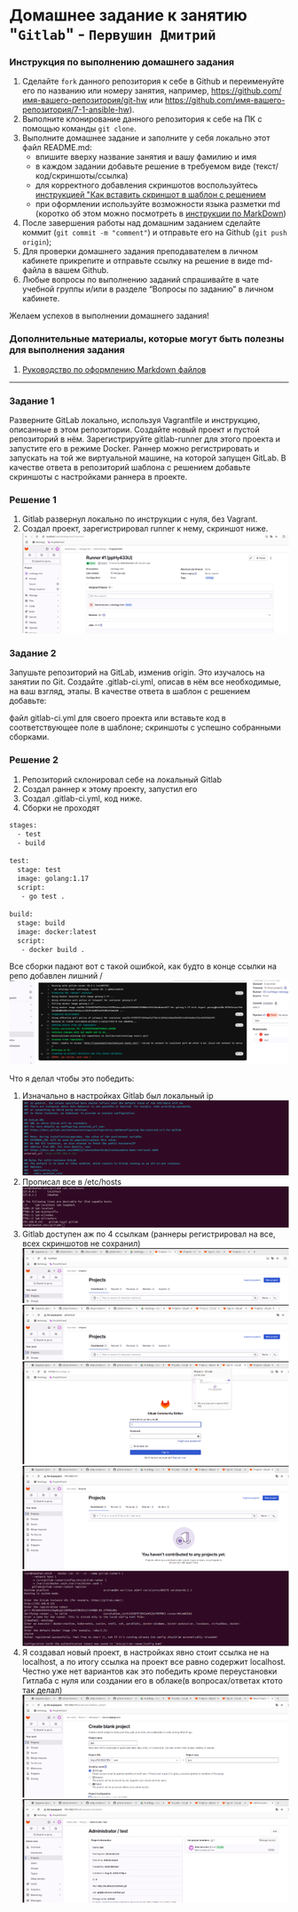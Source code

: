 # Домашнее задание к занятию "`Gitlab`" - `Первушин Дмитрий`


### Инструкция по выполнению домашнего задания

   1. Сделайте `fork` данного репозитория к себе в Github и переименуйте его по названию или номеру занятия, например, https://github.com/имя-вашего-репозитория/git-hw или  https://github.com/имя-вашего-репозитория/7-1-ansible-hw).
   2. Выполните клонирование данного репозитория к себе на ПК с помощью команды `git clone`.
   3. Выполните домашнее задание и заполните у себя локально этот файл README.md:
      - впишите вверху название занятия и вашу фамилию и имя
      - в каждом задании добавьте решение в требуемом виде (текст/код/скриншоты/ссылка)
      - для корректного добавления скриншотов воспользуйтесь [инструкцией "Как вставить скриншот в шаблон с решением](https://github.com/netology-code/sys-pattern-homework/blob/main/screen-instruction.md)
      - при оформлении используйте возможности языка разметки md (коротко об этом можно посмотреть в [инструкции  по MarkDown](https://github.com/netology-code/sys-pattern-homework/blob/main/md-instruction.md))
   4. После завершения работы над домашним заданием сделайте коммит (`git commit -m "comment"`) и отправьте его на Github (`git push origin`);
   5. Для проверки домашнего задания преподавателем в личном кабинете прикрепите и отправьте ссылку на решение в виде md-файла в вашем Github.
   6. Любые вопросы по выполнению заданий спрашивайте в чате учебной группы и/или в разделе “Вопросы по заданию” в личном кабинете.
   
Желаем успехов в выполнении домашнего задания!
   
### Дополнительные материалы, которые могут быть полезны для выполнения задания

1. [Руководство по оформлению Markdown файлов](https://gist.github.com/Jekins/2bf2d0638163f1294637#Code)

---

### Задание 1

Разверните GitLab локально, используя Vagrantfile и инструкцию, описанные в этом репозитории.
Создайте новый проект и пустой репозиторий в нём.
Зарегистрируйте gitlab-runner для этого проекта и запустите его в режиме Docker. Раннер можно регистрировать и запускать на той же виртуальной машине, на которой запущен GitLab.
В качестве ответа в репозиторий шаблона с решением добавьте скриншоты с настройками раннера в проекте.

### Решение 1

1. Gitlab развернул локально по инструкции с нуля, без Vagrant.
2. Создал проект, зарегистрировал runner к нему, скриншот ниже.
![alt text](https://github.com/Divan4eg/gitlab-homework/blob/main/img/%20%201-1.png)

### Задание 2

Запушьте репозиторий на GitLab, изменив origin. Это изучалось на занятии по Git.
Создайте .gitlab-ci.yml, описав в нём все необходимые, на ваш взгляд, этапы.
В качестве ответа в шаблон с решением добавьте:

файл gitlab-ci.yml для своего проекта или вставьте код в соответствующее поле в шаблоне;
скриншоты с успешно собранными сборками.

### Решение 2

1. Репозиторий склонировал себе на локальный Gitlab
2. Создал раннер к этому проекту, запустил его
3. Создал .gitlab-ci.yml, код ниже.
4. Сборки не проходят

```
stages:
  - test
  - build

test:
  stage: test
  image: golang:1.17
  script: 
   - go test .

build:
  stage: build
  image: docker:latest
  script:
   - docker build .

```

Все сборки падают вот с такой ошибкой, как будто в конце ссылки на репо добавлен лишний /
![.alt text](https://github.com/Divan4eg/gitlab-homework/blob/main/img/2-1.png)

Что я делал чтобы это победить:
1. Изначально в настройках Gitlab был локальный ip
![.alt text](https://github.com/Divan4eg/gitlab-homework/blob/main/img/3-00.png)
2. Прописал все в /etc/hosts
![.alt text](https://github.com/Divan4eg/gitlab-homework/blob/main/img/3-0.png)
3. Gitlab доступен аж по 4 ссылкам (раннеры регистрировал на все, всех скриншотов не сохранил)
![.alt text](https://github.com/Divan4eg/gitlab-homework/blob/main/img/3-1.png)
![.alt text](https://github.com/Divan4eg/gitlab-homework/blob/main/img/3-2.png)
![.alt text](https://github.com/Divan4eg/gitlab-homework/blob/main/img/3-3.png)
![.alt text](https://github.com/Divan4eg/gitlab-homework/blob/main/img/3-4.png)
![.alt text](https://github.com/Divan4eg/gitlab-homework/blob/main/img/3-5.png)
4. Я создавал новый проект, в настройках явно стоит ссылка не на localhost, а по итогу ссылка на проект все равно содержит localhost. Честно уже нет вариантов как это победить кроме переустановки Гитлаба с нуля или создании его в облаке(в вопросах/ответах ктото так делал)
![.alt text](https://github.com/Divan4eg/gitlab-homework/blob/main/img/4-1.png)
![.alt text](https://github.com/Divan4eg/gitlab-homework/blob/main/img/4-2.png)